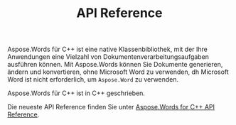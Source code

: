 ﻿---
title: API Reference
second_title: Aspose.Words für C++
articleTitle: API Reference
linktitle: API Reference
type: docs
weight: 30
description: "Lernen Sie eine Erklärung und Beispiele für Aspose.Words für C++ klassen und Methoden zum Generieren, Konvertieren, Ändern, Rendern und Drucken von Dokumenten ohne Verwendung von Microsoft Word."
url: /de/cpp/api-reference/
---

Aspose.Words für C++ ist eine native Klassenbibliothek, mit der Ihre Anwendungen eine Vielzahl von Dokumentenverarbeitungsaufgaben ausführen können. Mit Aspose.Words können Sie Dokumente generieren, ändern und konvertieren, ohne Microsoft Word zu verwenden, dh Microsoft Word ist nicht erforderlich, um `Aspose.Word` zu verwenden.

Aspose.Words für C++ ist in C++ geschrieben.

Die neueste API Reference finden Sie unter [Aspose.Words for C++ API Reference](https://reference.aspose.com/words/cpp/).

